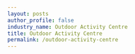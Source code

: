 ```yaml
---
layout: posts 
author_profile: false 
industry_name: Outdoor Activity Centre
title: Outdoor Activity Centre
permalink: /outdoor-activity-centre
---
```

